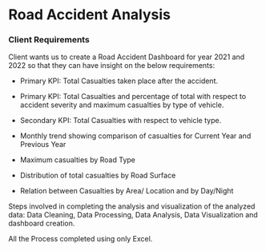 # Road Accident Analysis

### Client Requirements

Client wants us to create a Road Accident Dashboard for year 2021 and 2022 so that they can have insight on the below requirements:

- Primary KPI: Total Casualties taken place after the accident.

- Primary KPI: Total Casualties and percentage of total with respect to accident severity and maximum casualties by type of vehicle.

- Secondary KPI: Total Casualties with respect to vehicle type.

- Monthly trend showing comparison of casualties for Current Year and Previous Year

- Maximum casualties by Road Type

- Distribution of total casualties by Road Surface

- Relation between Casualties by Area/ Location and by Day/Night

Steps involved in completing the analysis and visualization of the analyzed data:
Data Cleaning, Data Processing, Data Analysis, Data Visualization and dashboard creation.

All the Process completed using only Excel.

